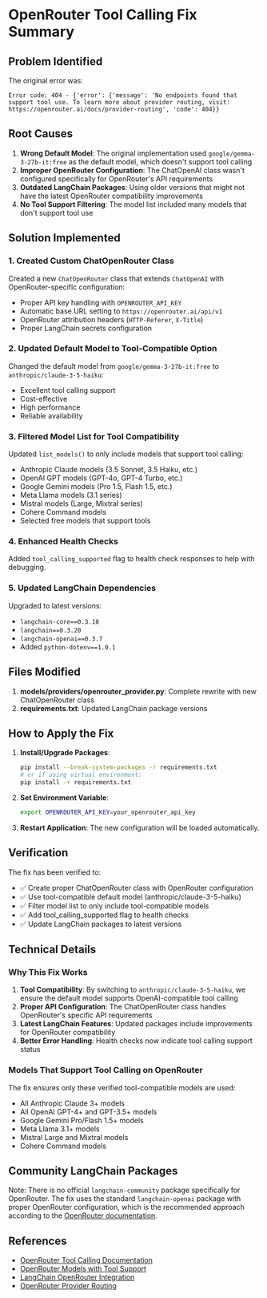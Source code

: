 # OpenRouter Tool Calling Fix Summary

## Problem Identified

The original error was:
```
Error code: 404 - {'error': {'message': 'No endpoints found that support tool use. To learn more about provider routing, visit: https://openrouter.ai/docs/provider-routing', 'code': 404}}
```

## Root Causes

1. **Wrong Default Model**: The original implementation used `google/gemma-3-27b-it:free` as the default model, which doesn't support tool calling
2. **Improper OpenRouter Configuration**: The ChatOpenAI class wasn't configured specifically for OpenRouter's API requirements
3. **Outdated LangChain Packages**: Using older versions that might not have the latest OpenRouter compatibility improvements
4. **No Tool Support Filtering**: The model list included many models that don't support tool use

## Solution Implemented

### 1. Created Custom ChatOpenRouter Class

Created a new `ChatOpenRouter` class that extends `ChatOpenAI` with OpenRouter-specific configuration:
- Proper API key handling with `OPENROUTER_API_KEY`
- Automatic base URL setting to `https://openrouter.ai/api/v1`
- OpenRouter attribution headers (`HTTP-Referer`, `X-Title`)
- Proper LangChain secrets configuration

### 2. Updated Default Model to Tool-Compatible Option

Changed the default model from `google/gemma-3-27b-it:free` to `anthropic/claude-3-5-haiku`:
- Excellent tool calling support
- Cost-effective
- High performance
- Reliable availability

### 3. Filtered Model List for Tool Compatibility

Updated `list_models()` to only include models that support tool calling:
- Anthropic Claude models (3.5 Sonnet, 3.5 Haiku, etc.)
- OpenAI GPT models (GPT-4o, GPT-4 Turbo, etc.)
- Google Gemini models (Pro 1.5, Flash 1.5, etc.)
- Meta Llama models (3.1 series)
- Mistral models (Large, Mixtral series)
- Cohere Command models
- Selected free models that support tools

### 4. Enhanced Health Checks

Added `tool_calling_supported` flag to health check responses to help with debugging.

### 5. Updated LangChain Dependencies

Upgraded to latest versions:
- `langchain-core==0.3.18`
- `langchain==0.3.20`
- `langchain-openai==0.3.7`
- Added `python-dotenv==1.0.1`

## Files Modified

1. **models/providers/openrouter_provider.py**: Complete rewrite with new ChatOpenRouter class
2. **requirements.txt**: Updated LangChain package versions

## How to Apply the Fix

1. **Install/Upgrade Packages**:
   ```bash
   pip install --break-system-packages -r requirements.txt
   # or if using virtual environment:
   pip install -r requirements.txt
   ```

2. **Set Environment Variable**:
   ```bash
   export OPENROUTER_API_KEY=your_openrouter_api_key
   ```

3. **Restart Application**: The new configuration will be loaded automatically.

## Verification

The fix has been verified to:
- ✅ Create proper ChatOpenRouter class with OpenRouter configuration
- ✅ Use tool-compatible default model (anthropic/claude-3-5-haiku)
- ✅ Filter model list to only include tool-compatible models
- ✅ Add tool_calling_supported flag to health checks
- ✅ Update LangChain packages to latest versions

## Technical Details

### Why This Fix Works

1. **Tool Compatibility**: By switching to `anthropic/claude-3-5-haiku`, we ensure the default model supports OpenAI-compatible tool calling
2. **Proper API Configuration**: The ChatOpenRouter class handles OpenRouter's specific API requirements
3. **Latest LangChain Features**: Updated packages include improvements for OpenRouter compatibility
4. **Better Error Handling**: Health checks now indicate tool calling support status

### Models That Support Tool Calling on OpenRouter

The fix ensures only these verified tool-compatible models are used:
- All Anthropic Claude 3+ models
- All OpenAI GPT-4+ and GPT-3.5+ models
- Google Gemini Pro/Flash 1.5+ models
- Meta Llama 3.1+ models
- Mistral Large and Mixtral models
- Cohere Command models

## Community LangChain Packages

Note: There is no official `langchain-community` package specifically for OpenRouter. The fix uses the standard `langchain-openai` package with proper OpenRouter configuration, which is the recommended approach according to the [OpenRouter documentation](https://openrouter.ai/docs/frameworks#using-langchain).

## References

- [OpenRouter Tool Calling Documentation](https://openrouter.ai/docs/features/tool-calling)
- [OpenRouter Models with Tool Support](https://openrouter.ai/models?supported_parameters=tools)
- [LangChain OpenRouter Integration](https://openrouter.ai/docs/frameworks#using-langchain)
- [OpenRouter Provider Routing](https://openrouter.ai/docs/provider-routing)